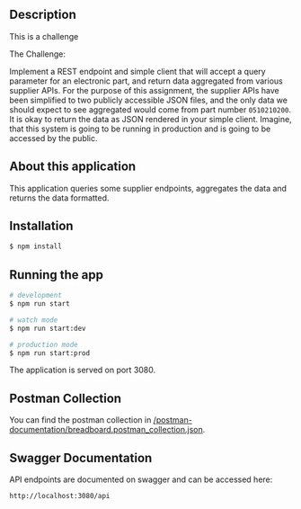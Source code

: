 ## Description

This is a challenge

The Challenge:

Implement a REST endpoint and simple client that will accept a query parameter for an electronic part, and return data aggregated from various supplier APIs. For the purpose of this assignment, the supplier APIs have been simplified to two publicly accessible JSON files, and the only data we should expect to see aggregated would come from part number `0510210200`. It is okay to return the data as JSON rendered in your simple client. Imagine, that this system is going to be running in production and is going to be accessed by the public.

## About this application

This application queries some supplier endpoints, aggregates the data and returns the data formatted.

## Installation

```bash
$ npm install
```

## Running the app

```bash
# development
$ npm run start

# watch mode
$ npm run start:dev

# production mode
$ npm run start:prod
```

The application is served on port 3080.

## Postman Collection

You can find the postman collection in [/postman-documentation/breadboard.postman_collection.json](postman-documentation/breadboard.postman_collection.json).

## Swagger Documentation

API endpoints are documented on swagger and can be accessed here:

`http://localhost:3080/api`
